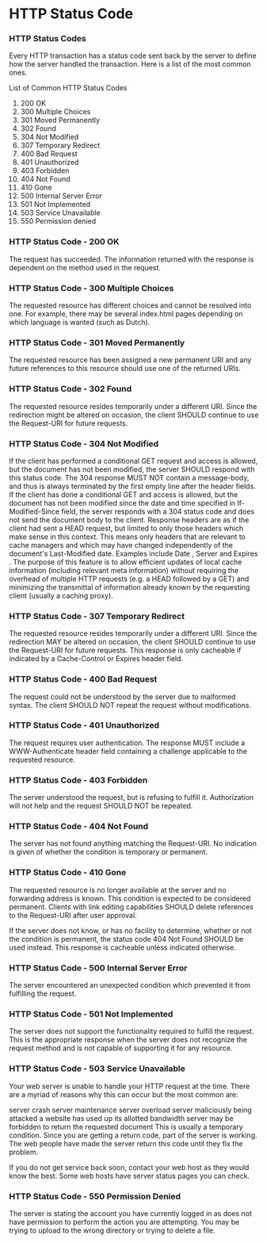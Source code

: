 # HTTP Status Code

### HTTP Status Codes

Every HTTP transaction has a status code sent back by the server to define how the server handled the transaction. Here is a list of the most common ones.

List of Common HTTP Status Codes

1. 200 OK
2. 300 Multiple Choices
3. 301 Moved Permanently
4. 302 Found
5. 304 Not Modified
6. 307 Temporary Redirect
7. 400 Bad Request
8. 401 Unauthorized
9. 403 Forbidden
10. 404 Not Found
11. 410 Gone
12. 500 Internal Server Error
13. 501 Not Implemented
14. 503 Service Unavailable
15. 550 Permission denied

### HTTP Status Code - 200 OK

The request has succeeded. The information returned with the response is dependent on the method used in the request.


### HTTP Status Code - 300 Multiple Choices

The requested resource has different choices and cannot be resolved into one. For example, there may be several index.html pages depending on which language is wanted (such as Dutch).

### HTTP Status Code - 301 Moved Permanently

The requested resource has been assigned a new permanent URI and any future references to this resource should use one of the returned URIs.


### HTTP Status Code - 302 Found

The requested resource resides temporarily under a different URI. Since the redirection might be altered on occasion, the client SHOULD continue to use the Request-URI for future requests.


### HTTP Status Code - 304 Not Modified

If the client has performed a conditional GET request and access is allowed, but the document has not been modified, the server SHOULD respond with this status code. The 304 response MUST NOT contain a message-body, and thus is always terminated by the first empty line after the header fields. If the client has done a conditional GET and access is allowed, but the document has not been modified since the date and time specified in If-Modified-Since field, the server responds with a 304 status code and does not send the document body to the client. Response headers are as if the client had sent a HEAD request, but limited to only those headers which make sense in this context. This means only headers that are relevant to cache managers and which may have changed independently of the document's Last-Modified date. Examples include Date , Server and Expires . The purpose of this feature is to allow efficient updates of local cache information (including relevant meta information) without requiring the overhead of multiple HTTP requests (e.g. a HEAD followed by a GET) and minimizing the transmittal of information already known by the requesting client (usually a caching proxy).


### HTTP Status Code - 307 Temporary Redirect

The requested resource resides temporarily under a different URI. Since the redirection MAY be altered on occasion, the client SHOULD continue to use the Request-URI for future requests. This response is only cacheable if indicated by a Cache-Control or Expires header field.


### HTTP Status Code - 400 Bad Request

The request could not be understood by the server due to malformed syntax. The client SHOULD NOT repeat the request without modifications.


### HTTP Status Code - 401 Unauthorized

The request requires user authentication. The response MUST include a WWW-Authenticate header field containing a challenge applicable to the requested resource.


### HTTP Status Code - 403 Forbidden

The server understood the request, but is refusing to fulfill it. Authorization will not help and the request SHOULD NOT be repeated.


### HTTP Status Code - 404 Not Found

The server has not found anything matching the Request-URI. No indication is given of whether the condition is temporary or permanent.


### HTTP Status Code - 410 Gone

The requested resource is no longer available at the server and no forwarding address is known. This condition is expected to be considered permanent. Clients with link editing capabilities SHOULD delete references to the Request-URI after user approval.

If the server does not know, or has no facility to determine, whether or not the condition is permanent, the status code 404 Not Found SHOULD be used instead. This response is cacheable unless indicated otherwise.


### HTTP Status Code - 500 Internal Server Error

The server encountered an unexpected condition which prevented it from fulfilling the request.


### HTTP Status Code - 501 Not Implemented

The server does not support the functionality required to fulfill the request. This is the appropriate response when the server does not recognize the request method and is not capable of supporting it for any resource.


### HTTP Status Code - 503 Service Unavailable

Your web server is unable to handle your HTTP request at the time. There are a myriad of reasons why this can occur but the most common are:

server crash
server maintenance
server overload
server maliciously being attacked
a website has used up its allotted bandwidth
server may be forbidden to return the requested document
This is usually a temporary condition. Since you are getting a return code, part of the server is working. The web people have made the server return this code until they fix the problem.

If you do not get service back soon, contact your web host as they would know the best. Some web hosts have server status pages you can check.


### HTTP Status Code - 550 Permission Denied

The server is stating the account you have currently logged in as does not have permission to perform the action you are attempting. You may be trying to upload to the wrong directory or trying to delete a file.

